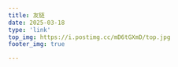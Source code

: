 ```yaml
---
title: 友链
date: 2025-03-18
type: 'link'
top_img: https://i.postimg.cc/mD6tGXmD/top.jpg
footer_img: true

---
```


